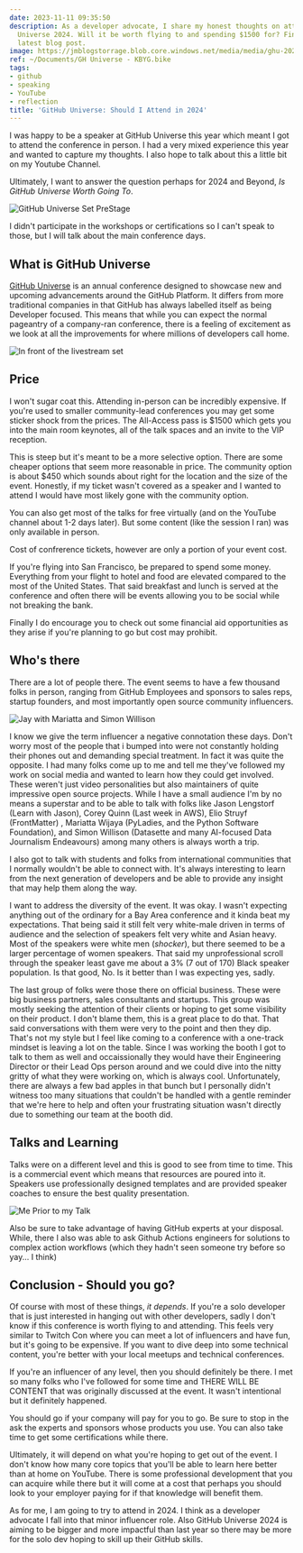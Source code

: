 ```yaml
---
date: 2023-11-11 09:35:50
description: As a developer advocate, I share my honest thoughts on attending GitHub
  Universe 2024. Will it be worth flying to and spending $1500 for? Find out in my
  latest blog post.
image: https://jmblogstorrage.blob.core.windows.net/media/media/ghu-2023-jay-pre-talk.jpg
ref: ~/Documents/GH Universe - KBYG.bike
tags:
- github
- speaking
- YouTube
- reflection
title: 'GitHub Universe: Should I Attend in 2024'
---
```


I was happy to be a speaker at GitHub Universe this year which meant I got to attend the conference in person. I had a very mixed experience this year and wanted to capture my thoughts. I also hope to talk about this a little bit on my Youtube Channel.

Ultimately, I want to answer the question perhaps for 2024 and Beyond, _Is GitHub Universe Worth Going To_.

![GitHub Universe Set PreStage](https://jmblogstorrage.blob.core.windows.net/media/media/ghu-2023-set-pre-conf.jpg)

I didn't participate in the workshops or certifications so I can't speak to those, but I will talk about the main conference days.

## What is GitHub Universe

[GitHub Universe](https://githubuniverse.com) is an annual conference designed to showcase new and upcoming advancements around the GitHub Platform. It differs from more traditional companies in that GitHub has always labelled itself as being Developer focused. This means that while you can expect the normal pageantry of a company-ran conference, there is a feeling of excitement as we look at all the improvements for where millions of developers call home.

![In front of the livestream set](https://jmblogstorrage.blob.core.windows.net/media/media/ghu-2023-jay-in-front-of-set.jpg)

## Price

I won't sugar coat this. Attending in-person can be incredibly expensive. If you're used to smaller community-lead conferences you may get some sticker shock from the prices. The All-Access pass is $1500 which gets you into the main room keynotes, all of the talk spaces and an invite to the VIP reception.

This is steep but it's meant to be a more selective option. There are some cheaper options that seem more reasonable in price. The community option is about $450 which sounds about right for the location and the size of the event. Honestly, if my ticket wasn't covered as a speaker and I wanted to attend I would have most likely gone with the community option.

You can also get most of the talks for free virtually (and on the YouTube channel about 1-2 days later). But some content (like the session I ran) was only available in person.

Cost of confrerence tickets, however are only a portion of your event cost.

If you're flying into San Francisco, be prepared to spend some money. Everything from your flight to hotel and food are elevated compared to the most of the United States. That said breakfast and lunch is served at the conference and often there will be events allowing you to be social while not breaking the bank.

Finally I do encourage you to check out some financial aid opportunities as they arise if you're planning to go but cost may prohibit.

## Who's there

There are a lot of people there. The event seems to have a few thousand folks in person, ranging from GitHub Employees and sponsors to sales reps, startup founders, and most importantly open source community influencers.

![Jay with Mariatta and Simon Willison](https://jmblogstorrage.blob.core.windows.net/media/media/ghu-2023-python-leaders.jpg)

I know we give the term influencer a negative connotation these days. Don't worry most of the people that i bumped into were not constantly holding their phones out and demanding special treatment. In fact it was quite the opposite. I had many folks come up to me and tell me they've followed my work on social media and wanted to learn how they could get involved. These weren't just video personalities but also maintainers of quite impressive open source projects. While I have a small audience I'm by no means a superstar and to be able to talk with folks like Jason Lengstorf (Learn with Jason), Corey Quinn (Last week in AWS), Elio Struyf (FrontMatter)
, Mariatta Wijaya (PyLadies, and the Python Software Foundation), and Simon Willison (Datasette and many AI-focused Data Journalism Endeavours) among many others is always worth a trip.

I also got to talk with students and folks from international communities that I normally wouldn't be able to connect with. It's always interesting to learn from the next generation of developers and be able to provide any insight that may help them along the way.

I want to address the diversity of the event. It was okay. I wasn't expecting anything out of the ordinary for a Bay Area conference and it kinda beat my expectations.  That being said it still felt very white-male driven in terms of audience and the selection of speakers felt very white and Asian heavy. Most of the speakers were white men (_shocker_), but there seemed to be a larger percentage of women speakers. That said my unprofessional scroll through the speaker least gave me about a 3% (7 out of 170) Black speaker population. Is that good, No. Is it better than I was expecting yes, sadly.

The last group of folks were those there on official business. These were big business partners, sales consultants and startups. This group was mostly seeking the attention of their clients or hoping to get some visibility on their product. I don't blame them, this is a great place to do that. That said conversations with them were very to the point and then they dip. That's not my style but I feel like coming to a conference with a one-track mindset is leaving a lot on the table. Since I was working the booth I got to talk to them as well and occaissionally they would have their Engineering Director or their Lead Ops person around and we could dive into the nitty gritty of what they were working on, which is always cool. Unfortunately, there are always a few bad apples in that bunch but I personally didn't witness too many situations that couldn't be handled with a gentle reminder that we're here to help and often your frustrating situation wasn't directly due to something our team at the booth did.

## Talks and Learning

Talks were on a different level and this is good to see from time to time. This is a commercial event which means that resources are poured into it. Speakers use professionally designed templates and are provided speaker coaches to ensure the best quality presentation.

![Me Prior to my Talk](https://jmblogstorrage.blob.core.windows.net/media/media/ghu-2023-jay-pre-talk.jpg)

Also be sure to take advantage of having GitHub experts at your disposal. While, there I also was able to ask Github Actions engineers for solutions to complex action workflows (which they hadn't seen someone try before so yay... I think)


## Conclusion - Should you go?

Of course with most of these things, _it depends_. If you're a solo developer that is just interested in hanging out with other developers, sadly I don't know if this conference is worth flying to and attending. This feels very similar to Twitch Con where you can meet a lot of influencers and have fun, but it's going to be expensive. If you want to dive deep into some technical content, you're better with your local meetups and technical conferences.

If you're an influencer of any level, then you should definitely be there. I met so many folks who I've followed for some time and THERE WILL BE CONTENT that was originally discussed at the event. It wasn't intentional but it definitely happened.

You should go if your company will pay for you to go. Be sure to stop in the ask the experts and sponsors whose products you use. You can also take time to get some certifications while there.

Ultimately, it will depend on what you're hoping to get out of the event. I don't know how many core topics that you'll be able to learn here better than at home on YouTube. There is some professional development that you can acquire while there but it will come at a cost that perhaps you should look to your employer paying for if that knowledge will benefit them.

As for me, I am going to try to attend in 2024. I think as a developer advocate I fall into that minor influencer role. Also GitHub Universe 2024 is aiming to be bigger and more impactful than last year so there may be more for the solo dev hoping to skill up their GitHub skills.
